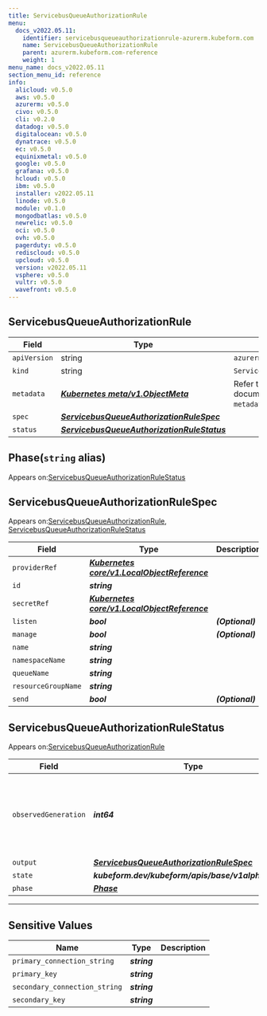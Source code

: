 ```yaml
---
title: ServicebusQueueAuthorizationRule
menu:
  docs_v2022.05.11:
    identifier: servicebusqueueauthorizationrule-azurerm.kubeform.com
    name: ServicebusQueueAuthorizationRule
    parent: azurerm.kubeform.com-reference
    weight: 1
menu_name: docs_v2022.05.11
section_menu_id: reference
info:
  alicloud: v0.5.0
  aws: v0.5.0
  azurerm: v0.5.0
  civo: v0.5.0
  cli: v0.2.0
  datadog: v0.5.0
  digitalocean: v0.5.0
  dynatrace: v0.5.0
  ec: v0.5.0
  equinixmetal: v0.5.0
  google: v0.5.0
  grafana: v0.5.0
  hcloud: v0.5.0
  ibm: v0.5.0
  installer: v2022.05.11
  linode: v0.5.0
  module: v0.1.0
  mongodbatlas: v0.5.0
  newrelic: v0.5.0
  oci: v0.5.0
  ovh: v0.5.0
  pagerduty: v0.5.0
  rediscloud: v0.5.0
  upcloud: v0.5.0
  version: v2022.05.11
  vsphere: v0.5.0
  vultr: v0.5.0
  wavefront: v0.5.0
---
```


## ServicebusQueueAuthorizationRule
| Field | Type | Description |
| ------ | ----- | ----------- |
| `apiVersion` | string | `azurerm.kubeform.com/v1alpha1` |
|    `kind` | string | `ServicebusQueueAuthorizationRule` |
| `metadata` | ***[Kubernetes meta/v1.ObjectMeta](https://v1-22.docs.kubernetes.io/docs/reference/generated/kubernetes-api/v1.22/#objectmeta-v1-meta)***|Refer to the Kubernetes API documentation for the fields of the `metadata` field.|
| `spec` | ***[ServicebusQueueAuthorizationRuleSpec](#servicebusqueueauthorizationrulespec)***||
| `status` | ***[ServicebusQueueAuthorizationRuleStatus](#servicebusqueueauthorizationrulestatus)***||
## Phase(`string` alias)

Appears on:[ServicebusQueueAuthorizationRuleStatus](#servicebusqueueauthorizationrulestatus)

## ServicebusQueueAuthorizationRuleSpec

Appears on:[ServicebusQueueAuthorizationRule](#servicebusqueueauthorizationrule), [ServicebusQueueAuthorizationRuleStatus](#servicebusqueueauthorizationrulestatus)

| Field | Type | Description |
| ------ | ----- | ----------- |
| `providerRef` | ***[Kubernetes core/v1.LocalObjectReference](https://v1-22.docs.kubernetes.io/docs/reference/generated/kubernetes-api/v1.22/#localobjectreference-v1-core)***||
| `id` | ***string***||
| `secretRef` | ***[Kubernetes core/v1.LocalObjectReference](https://v1-22.docs.kubernetes.io/docs/reference/generated/kubernetes-api/v1.22/#localobjectreference-v1-core)***||
| `listen` | ***bool***| ***(Optional)*** |
| `manage` | ***bool***| ***(Optional)*** |
| `name` | ***string***||
| `namespaceName` | ***string***||
| `queueName` | ***string***||
| `resourceGroupName` | ***string***||
| `send` | ***bool***| ***(Optional)*** |
## ServicebusQueueAuthorizationRuleStatus

Appears on:[ServicebusQueueAuthorizationRule](#servicebusqueueauthorizationrule)

| Field | Type | Description |
| ------ | ----- | ----------- |
| `observedGeneration` | ***int64***| ***(Optional)*** Resource generation, which is updated on mutation by the API Server.|
| `output` | ***[ServicebusQueueAuthorizationRuleSpec](#servicebusqueueauthorizationrulespec)***| ***(Optional)*** |
| `state` | ***kubeform.dev/kubeform/apis/base/v1alpha1.State***| ***(Optional)*** |
| `phase` | ***[Phase](#phase)***| ***(Optional)*** |
---
## Sensitive Values
| Name | Type | Description |
|------|------|-------------|
| `primary_connection_string` | ***string*** ||
| `primary_key` | ***string*** ||
| `secondary_connection_string` | ***string*** ||
| `secondary_key` | ***string*** ||
